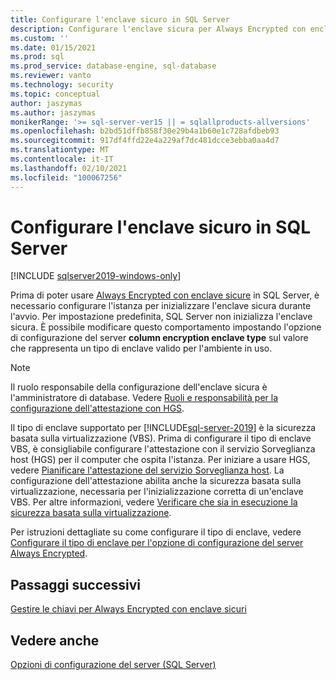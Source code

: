 ```yaml
---
title: Configurare l'enclave sicuro in SQL Server
description: Configurare l'enclave sicura per Always Encrypted con enclave sicure in SQL Server.
ms.custom: ''
ms.date: 01/15/2021
ms.prod: sql
ms.prod_service: database-engine, sql-database
ms.reviewer: vanto
ms.technology: security
ms.topic: conceptual
author: jaszymas
ms.author: jaszymas
monikerRange: '>= sql-server-ver15 || = sqlallproducts-allversions'
ms.openlocfilehash: b2bd51dffb858f30e29b4a1b60e1c728afdbeb93
ms.sourcegitcommit: 917df4ffd22e4a229af7dc481dcce3ebba0aa4d7
ms.translationtype: MT
ms.contentlocale: it-IT
ms.lasthandoff: 02/10/2021
ms.locfileid: "100067256"
---
```

# <a name="configure-the-secure-enclave-in-sql-server"></a>Configurare l'enclave sicuro in SQL Server

[!INCLUDE [sqlserver2019-windows-only](../../../includes/applies-to-version/sqlserver2019-windows-only.md)]

Prima di poter usare [Always Encrypted con enclave sicure](always-encrypted-enclaves.md) in SQL Server, è necessario configurare l'istanza per inizializzare l'enclave sicura durante l'avvio. Per impostazione predefinita, SQL Server non inizializza l'enclave sicura. È possibile modificare questo comportamento impostando l'opzione di configurazione del server **column encryption enclave type** sul valore che rappresenta un tipo di enclave valido per l'ambiente in uso.

> [!NOTE]
> Il ruolo responsabile della configurazione dell'enclave sicura è l'amministratore di database. Vedere [Ruoli e responsabilità per la configurazione dell'attestazione con HGS](always-encrypted-enclaves-host-guardian-service-plan.md#roles-and-responsibilities-when-configuring-attestation-with-hgs).

Il tipo di enclave supportato per [!INCLUDE[sql-server-2019](../../../includes/sssql19-md.md)] è la sicurezza basata sulla virtualizzazione (VBS). Prima di configurare il tipo di enclave VBS, è consigliabile configurare l'attestazione con il servizio Sorveglianza host (HGS) per il computer che ospita l'istanza. Per iniziare a usare HGS, vedere [Pianificare l'attestazione del servizio Sorveglianza host](always-encrypted-enclaves-host-guardian-service-plan.md). La configurazione dell'attestazione abilita anche la sicurezza basata sulla virtualizzazione, necessaria per l'inizializzazione corretta di un'enclave VBS. Per altre informazioni, vedere [Verificare che sia in esecuzione la sicurezza basata sulla virtualizzazione](always-encrypted-enclaves-host-guardian-service-register.md#step-2-verify-virtualization-based-security-is-running).

Per istruzioni dettagliate su come configurare il tipo di enclave, vedere [Configurare il tipo di enclave per l'opzione di configurazione del server Always Encrypted](../../../database-engine/configure-windows/configure-column-encryption-enclave-type.md).

## <a name="next-steps"></a>Passaggi successivi

 [Gestire le chiavi per Always Encrypted con enclave sicuri](always-encrypted-enclaves-manage-keys.md)

## <a name="see-also"></a>Vedere anche  
 
 [Opzioni di configurazione del server (SQL Server)](../../../database-engine/configure-windows/server-configuration-options-sql-server.md)
